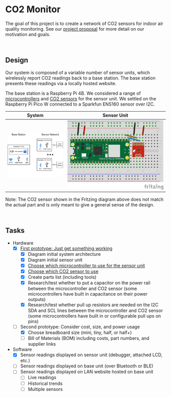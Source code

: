 # CO2 Monitor

The goal of this project is to create a network of CO2 sensors for indoor air quality monitoring. See our [project proposal](https://github.com/EricSchrock/co2-monitor/blob/main/submissions/proposal.pdf) for more detail on our motivation and goals.


&nbsp;
## Design

Our system is composed of a variable number of sensor units, which wirelessly report CO2 readings back to a base station. The base station presents these readings via a locally hosted website.

The base station is a Raspberry Pi 4B. We considered a range of [microcontrollers](https://github.com/EricSchrock/co2-monitor/blob/main/docs/microcontroller.md) and [CO2 sensors](https://github.com/EricSchrock/co2-monitor/blob/main/docs/co2-sensor.md) for the sensor unit. We settled on the Raspberry Pi Pico W connected to a Sparkfun ENS160 sensor over I2C.

| System                         | Sensor Unit                    |
|--------------------------------|--------------------------------|
| <img src="images/system.png"/> | <img src="images/sensor.png"/> |

Note: The CO2 sensor shown in the Fritzing diagram above does not match the actual part and is only meant to give a general sense of the design.


&nbsp;
## Tasks

 - Hardware
   - [x] [First prototype: Just get something working](https://github.com/EricSchrock/co2-monitor/blob/main/docs/first-prototype.md)
     - [x] Diagram initial system architecture
     - [x] Diagram initial sensor unit
     - [x] [Choose which microcontroller to use for the sensor unit](https://github.com/EricSchrock/co2-monitor/blob/main/docs/microcontroller.md)
     - [x] [Choose which CO2 sensor to use](https://github.com/EricSchrock/co2-monitor/blob/main/docs/co2-sensor.md)
     - [x] Create parts list (including tools)
     - [x] Research/test whether to put a capacitor on the power rail between the microcontroller and CO2 sensor (some microcontrollers have built in capacitance on their power outputs)
     - [x] Research/test whether pull up resistors are needed on the I2C SDA and SCL lines between the microcontroller and CO2 sensor (some microcontrollers have built in or configurable pull ups on pins)
   - [ ] Second prototype: Consider cost, size, and power usage
     - [x] Choose breadboard size (mini, tiny, half, or half+)
     - [ ] Bill of Materials (BOM) including costs, part numbers, and supplier links
 - Software
   - [x] Sensor readings displayed on sensor unit (debugger, attached LCD, etc.)
   - [ ] Sensor readings displayed on base unit (over Bluetooth or BLE)
   - [ ] Sensor readings displayed on LAN website hosted on base unit
     - [ ] Live readings
     - [ ] Historical trends
     - [ ] Multiple sensors
